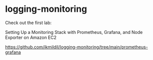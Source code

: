 # logging-monitoring

Check out the first lab:

Setting Up a Monitoring Stack with Prometheus, Grafana, and Node Exporter on Amazon EC2

https://github.com/ikmildil/logging-monitoring/tree/main/prometheus-grafana


